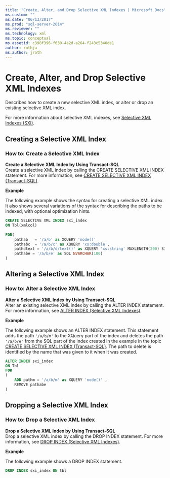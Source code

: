 ```yaml
---
title: "Create, Alter, and Drop Selective XML Indexes | Microsoft Docs"
ms.custom: ""
ms.date: "06/13/2017"
ms.prod: "sql-server-2014"
ms.reviewer: ""
ms.technology: xml
ms.topic: conceptual
ms.assetid: c398f396-f630-4a2d-a264-f243c5346de1
author: rothja
ms.author: jroth
---
```

# Create, Alter, and Drop Selective XML Indexes
  Describes how to create a new selective XML index, or alter or drop an existing selective XML index.  
  
 For more information about selective XML indexes, see [Selective XML Indexes &#40;SXI&#41;](selective-xml-indexes-sxi.md).  
  
##  <a name="create"></a> Creating a Selective XML Index  
  
### How to: Create a Selective XML Index  
 **Create a Selective XML Index by Using Transact-SQL**  
 Create a selective XML index by calling the CREATE SELECTIVE XML INDEX statement. For more information, see [CREATE SELECTIVE XML INDEX &#40;Transact-SQL&#41;](/sql/t-sql/statements/create-selective-xml-index-transact-sql).  
  
 **Example**  
  
 The following example shows the syntax for creating a selective XML index. It also shows several variations of the syntax for describing the paths to be indexed, with optional optimization hints.  
  
```sql  
CREATE SELECTIVE XML INDEX sxi_index  
ON Tbl(xmlcol)  
  
FOR(  
    pathab   = '/a/b' as XQUERY 'node()'  
    pathabc  = '/a/b/c' as XQUERY 'xs:double',   
    pathdtext = '/a/b/d/text()' as XQUERY 'xs:string' MAXLENGTH(200) SINGLETON  
    pathabe = '/a/b/e' as SQL NVARCHAR(100)  
)  
```  
  
  
  
##  <a name="alter"></a> Altering a Selective XML Index  
  
### How to: Alter a Selective XML Index  
 **Alter a Selective XML Index by Using Transact-SQL**  
 Alter an existing selective XML index by calling the ALTER INDEX statement. For more information, see [ALTER INDEX &#40;Selective XML Indexes&#41;](../indexes/indexes.md).  
  
 **Example**  
  
 The following example shows an ALTER INDEX statement. This statement adds the path `'/a/b/m'` to the XQuery part of the index and deletes the path `'/a/b/e'` from the SQL part of the index created in the example in the topic [CREATE SELECTIVE XML INDEX &#40;Transact-SQL&#41;](/sql/t-sql/statements/create-selective-xml-index-transact-sql). The path to delete is identified by the name that was given to it when it was created.  
  
```sql  
ALTER INDEX sxi_index  
ON Tbl  
FOR   
(  
    ADD pathm = '/a/b/m' as XQUERY 'node()' ,  
    REMOVE pathabe  
)  
```  
  
  
  
##  <a name="drop"></a> Dropping a Selective XML Index  
  
### How to: Drop a Selective XML Index  
 **Drop a Selective XML Index by Using Transact-SQL**  
 Drop a selective XML index by calling the DROP INDEX statement. For more information, see [DROP INDEX &#40;Selective XML Indexes&#41;](/sql/t-sql/statements/drop-index-selective-xml-indexes).  
  
 **Example**  
  
 The following example shows a DROP INDEX statement.  
  
```sql  
DROP INDEX sxi_index ON tbl  
```  
  
 
  
  
